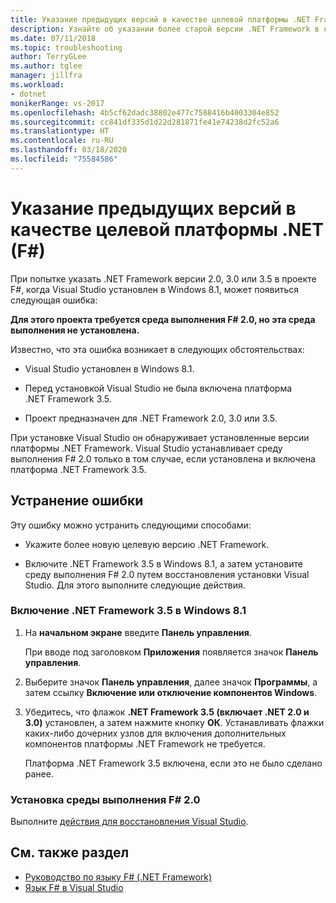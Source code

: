 ```yaml
---
title: Указание предыдущих версий в качестве целевой платформы .NET Framework для F#
description: Узнайте об указании более старой версии .NET Framework в качестве целевой платформы при использовании F# в Visual Studio.
ms.date: 07/11/2018
ms.topic: troubleshooting
author: TerryGLee
ms.author: tglee
manager: jillfra
ms.workload:
- dotnet
monikerRange: vs-2017
ms.openlocfilehash: 4b5cf62dadc38802e477c7588416b4003304e852
ms.sourcegitcommit: cc841df335d1d22d281871fe41e74238d2fc52a6
ms.translationtype: HT
ms.contentlocale: ru-RU
ms.lasthandoff: 03/18/2020
ms.locfileid: "75584586"
---
```

# <a name="target-older-versions-of-net-f"></a>Указание предыдущих версий в качестве целевой платформы .NET (F#)

При попытке указать .NET Framework версии 2.0, 3.0 или 3.5 в проекте F#, когда Visual Studio установлен в Windows 8.1, может появиться следующая ошибка:

**Для этого проекта требуется среда выполнения F# 2.0, но эта среда выполнения не установлена.**

Известно, что эта ошибка возникает в следующих обстоятельствах:

- Visual Studio установлен в Windows 8.1.

- Перед установкой Visual Studio не была включена платформа .NET Framework 3.5.

- Проект предназначен для .NET Framework 2.0, 3.0 или 3.5.

При установке Visual Studio он обнаруживает установленные версии платформы .NET Framework. Visual Studio устанавливает среду выполнения F# 2.0 только в том случае, если установлена и включена платформа .NET Framework 3.5.

## <a name="resolve-the-error"></a>Устранение ошибки

Эту ошибку можно устранить следующими способами:

- Укажите более новую целевую версию .NET Framework.

- Включите .NET Framework 3.5 в Windows 8.1, а затем установите среду выполнения F# 2.0 путем восстановления установки Visual Studio. Для этого выполните следующие действия.

### <a name="to-enable-the-net-framework-35-on-windows-81"></a>Включение .NET Framework 3.5 в Windows 8.1

1. На **начальном экране** введите **Панель управления**.

   При вводе под заголовком **Приложения** появляется значок **Панель управления**.

2. Выберите значок **Панель управления**, далее значок **Программы**, а затем ссылку **Включение или отключение компонентов Windows**.

3. Убедитесь, что флажок **.NET Framework 3.5 (включает .NET 2.0 и 3.0)** установлен, а затем нажмите кнопку **ОК**. Устанавливать флажки каких-либо дочерних узлов для включения дополнительных компонентов платформы .NET Framework не требуется.

   Платформа .NET Framework 3.5 включена, если это не было сделано ранее.

### <a name="to-install-the-f-20-runtime"></a>Установка среды выполнения F# 2.0

Выполните [действия для восстановления Visual Studio](../install/repair-visual-studio.md).

## <a name="see-also"></a>См. также раздел

- [Руководство по языку F# (.NET Framework)](/dotnet/fsharp/)
- [Язык F# в Visual Studio](fsharp-visual-studio.md)
